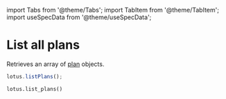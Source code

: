 import Tabs from '@theme/Tabs';
import TabItem from '@theme/TabItem';
import useSpecData from '@theme/useSpecData';

# List all plans

Retrieves an array of [plan](./plan-object#plan-object) objects.

<Tabs>
<TabItem value="js" label="JavaScript">

```jsx
lotus.listPlans();
```

</TabItem>
<TabItem value="py" label="Python">

```python
lotus.list_plans()
```

</TabItem>
</Tabs>
